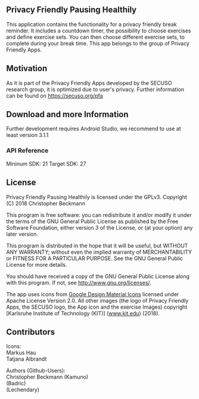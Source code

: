 ## Privacy Friendly Pausing Healthily

This application contains the functionality for a privacy friendly break reminder.
It includes a countdown timer, the possibility to choose exercises and define exercise sets. 
You can then choose different exercise sets, to complete during your break time. 
This app belongs to the group of Privacy Friendly Apps. 

## Motivation

As it is part of the Privacy Friendly Apps developed by the SECUSO research group, it is optimized due to user's privacy. Further information can be found on https://secuso.org/pfa

## Download and more Information

Further development requires Android Studio, we recommend to use at least version 3.1.1
 
### API Reference

Mininum SDK: 21
Target SDK: 27 

## License

Privacy Friendly Pausing Healthily is licensed under the GPLv3.
Copyright (C) 2018  Christopher Beckmann

This program is free software: you can redistribute it and/or modify
it under the terms of the GNU General Public License as published by
the Free Software Foundation, either version 3 of the License, or
(at your option) any later version.

This program is distributed in the hope that it will be useful,
but WITHOUT ANY WARRANTY; without even the implied warranty of
MERCHANTABILITY or FITNESS FOR A PARTICULAR PURPOSE.  See the
GNU General Public License for more details.

You should have received a copy of the GNU General Public License
along with this program. If not, see <http://www.gnu.org/licenses/>.

The app uses icons from [Google Design Material Icons](https://design.google.com/icons/index.html) licensed under Apache License Version 2.0. All other images (the logo of Privacy Friendly Apps, the SECUSO logo, the App icon and the exercise Images) copyright [Karlsruhe Institute of Technology (KIT)] (www.kit.edu) (2018).

## Contributors

Icons: <br />
Markus Hau<br />
Tatjana Albrandt<br/>

Authors (Github-Users): <br />
Christopher Beckmann (Kamuno) <br />
(Badric) <br />
(Lechendary)